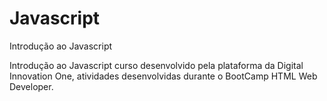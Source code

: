 # Javascript
Introdução ao Javascript

Introdução ao Javascript curso desenvolvido pela plataforma da Digital Innovation One, atividades desenvolvidas
durante o BootCamp HTML Web Developer.
